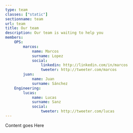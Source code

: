 ```yaml
---
type: team
classes: ["static"]
sectionname: team
url: team
title: Our team
description: Our team is waiting to help you
members:
    OPS:
        marcos: 
            name: Marcos
            surname: Lopez
            social:
                linkedin: http://linkedin.com/in/marcos
                tweeter: http://tweeter.com/marcos
        juan:
            name: Juan
            surname: Sánchez
    Engineering:
        lucas:
            name: Lucas
            surname: Sanz
            social:
                tweeter: http://tweeter.com/lucas
---
```


Content goes Here
